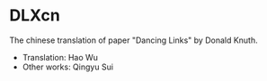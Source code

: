 DLXcn
=====

The chinese translation of paper "Dancing Links" by Donald Knuth.

* Translation: Hao Wu
* Other works: Qingyu Sui
